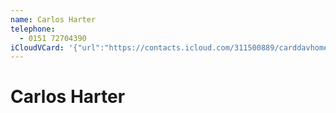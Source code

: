 ```yaml
---
name: Carlos Harter
telephone:
  - 0151 72704390
iCloudVCard: '{"url":"https://contacts.icloud.com/311500889/carddavhome/card/59EF9097-EAB0-42F6-AE7C-F4A88F02E96D.vcf","etag":"\"lbs2tp77\"","data":"BEGIN:VCARD\r\nVERSION:3.0\r\nFN:\r\nN:Harter;Carlos;;;\r\nUID:7281ECD7-B268-4F64-BB40-07A764AC8CB9\r\nPRODID:-//Apple Inc.//iOS 16.1.1//EN\r\nREV:2025-04-03T22:03:58Z\r\nORG:;\r\nTEL:0151 72704390\r\nEND:VCARD"}'
---
```

# Carlos Harter